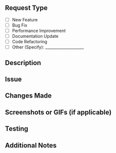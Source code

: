 ## Request Type
<!-- Select one of the following types that best describes this pull request: -->
- [ ] New Feature
- [ ] Bug Fix
- [ ] Performance Improvement
- [ ] Documentation Update
- [ ] Code Refactoring
- [ ] Other (Specify): ____________________

## Description
<!-- Provide a brief description of the changes introduced by this pull request. -->

## Issue
<!-- Link to the related issue(s) or provide context for this pull request. -->

## Changes Made
<!-- List the specific changes made in this pull request, including any relevant code, files, or configurations. -->

## Screenshots or GIFs (if applicable)
<!-- Include screenshots or GIFs to visually demonstrate the changes, especially for UI-related PRs. -->

## Testing
<!-- Describe the testing approach and any test cases performed to ensure the changes work as expected. -->

## Additional Notes
<!-- Include any additional information or context that might be helpful for reviewers. -->
